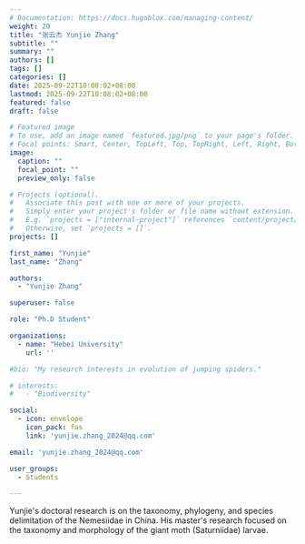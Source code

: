 ```yaml
---
# Documentation: https://docs.hugoblox.com/managing-content/
weight: 20
title: "张云杰 Yunjie Zhang"
subtitle: ""
summary: ""
authors: []
tags: []
categories: []
date: 2025-09-22T10:08:02+08:00
lastmod: 2025-09-22T10:08:02+08:00
featured: false
draft: false

# Featured image
# To use, add an image named `featured.jpg/png` to your page's folder.
# Focal points: Smart, Center, TopLeft, Top, TopRight, Left, Right, BottomLeft, Bottom, BottomRight.
image:
  caption: ""
  focal_point: ""
  preview_only: false

# Projects (optional).
#   Associate this post with one or more of your projects.
#   Simply enter your project's folder or file name without extension.
#   E.g. `projects = ["internal-project"]` references `content/project/deep-learning/index.md`.
#   Otherwise, set `projects = []`.
projects: []

first_name: "Yunjie"
last_name: "Zhang"

authors:
  - "Yunjie Zhang"

superuser: false

role: "Ph.D Student"

organizations:
  - name: "Hebei University"
    url: ''

#bio: "My research interests in evolution of jumping spiders."

# interests:
#   - "Biodiversity"

social:
  - icon: envelope
    icon_pack: fas
    link: 'yunjie.zhang_2024@qq.com'

email: 'yunjie.zhang_2024@qq.com'

user_groups:
  - Students

---
```


Yunjie's doctoral research is on the taxonomy, phylogeny, and species delimitation of the Nemesiidae in China. His master's research focused on the taxonomy and morphology of the giant moth (Saturniidae) larvae.
